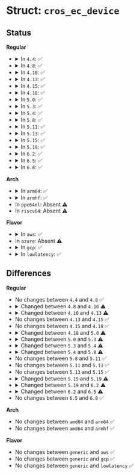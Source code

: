 # Struct: <code>cros_ec_device</code>

## Status
<b>Regular</b>
<ul>
<li>
<details>
<summary>In <code>4.4</code>: ✅</summary>

```c
struct cros_ec_device {
    const char *phys_name;
    struct device *dev;
    bool was_wake_device;
    struct class *cros_class;
    int (*cmd_readmem)(struct cros_ec_device *, unsigned int, unsigned int, void *);
    u16 max_request;
    u16 max_response;
    u16 max_passthru;
    u16 proto_version;
    void *priv;
    int irq;
    u8 *din;
    u8 *dout;
    int din_size;
    int dout_size;
    bool wake_enabled;
    int (*cmd_xfer)(struct cros_ec_device *, struct cros_ec_command *);
    int (*pkt_xfer)(struct cros_ec_device *, struct cros_ec_command *);
    struct mutex lock;
};
```
</details>
</li>
<li>
<details>
<summary>In <code>4.8</code>: ✅</summary>

```c
struct cros_ec_device {
    const char *phys_name;
    struct device *dev;
    bool was_wake_device;
    struct class *cros_class;
    int (*cmd_readmem)(struct cros_ec_device *, unsigned int, unsigned int, void *);
    u16 max_request;
    u16 max_response;
    u16 max_passthru;
    u16 proto_version;
    void *priv;
    int irq;
    u8 *din;
    u8 *dout;
    int din_size;
    int dout_size;
    bool wake_enabled;
    int (*cmd_xfer)(struct cros_ec_device *, struct cros_ec_command *);
    int (*pkt_xfer)(struct cros_ec_device *, struct cros_ec_command *);
    struct mutex lock;
};
```
</details>
</li>
<li>
<details>
<summary>In <code>4.10</code>: ✅</summary>

```c
struct cros_ec_device {
    const char *phys_name;
    struct device *dev;
    bool was_wake_device;
    struct class *cros_class;
    int (*cmd_readmem)(struct cros_ec_device *, unsigned int, unsigned int, void *);
    u16 max_request;
    u16 max_response;
    u16 max_passthru;
    u16 proto_version;
    void *priv;
    int irq;
    u8 *din;
    u8 *dout;
    int din_size;
    int dout_size;
    bool wake_enabled;
    int (*cmd_xfer)(struct cros_ec_device *, struct cros_ec_command *);
    int (*pkt_xfer)(struct cros_ec_device *, struct cros_ec_command *);
    struct mutex lock;
    bool mkbp_event_supported;
    struct blocking_notifier_head event_notifier;
    struct ec_response_get_next_event event_data;
    int event_size;
};
```
</details>
</li>
<li>
<details>
<summary>In <code>4.13</code>: ✅</summary>

```c
struct cros_ec_device {
    const char *phys_name;
    struct device *dev;
    bool was_wake_device;
    struct class *cros_class;
    int (*cmd_readmem)(struct cros_ec_device *, unsigned int, unsigned int, void *);
    u16 max_request;
    u16 max_response;
    u16 max_passthru;
    u16 proto_version;
    void *priv;
    int irq;
    u8 *din;
    u8 *dout;
    int din_size;
    int dout_size;
    bool wake_enabled;
    bool suspended;
    int (*cmd_xfer)(struct cros_ec_device *, struct cros_ec_command *);
    int (*pkt_xfer)(struct cros_ec_device *, struct cros_ec_command *);
    struct mutex lock;
    bool mkbp_event_supported;
    struct blocking_notifier_head event_notifier;
    struct ec_response_get_next_event event_data;
    int event_size;
    u32 host_event_wake_mask;
};
```
</details>
</li>
<li>
<details>
<summary>In <code>4.15</code>: ✅</summary>

```c
struct cros_ec_device {
    const char *phys_name;
    struct device *dev;
    bool was_wake_device;
    struct class *cros_class;
    int (*cmd_readmem)(struct cros_ec_device *, unsigned int, unsigned int, void *);
    u16 max_request;
    u16 max_response;
    u16 max_passthru;
    u16 proto_version;
    void *priv;
    int irq;
    u8 *din;
    u8 *dout;
    int din_size;
    int dout_size;
    bool wake_enabled;
    bool suspended;
    int (*cmd_xfer)(struct cros_ec_device *, struct cros_ec_command *);
    int (*pkt_xfer)(struct cros_ec_device *, struct cros_ec_command *);
    struct mutex lock;
    bool mkbp_event_supported;
    struct blocking_notifier_head event_notifier;
    struct ec_response_get_next_event event_data;
    int event_size;
    u32 host_event_wake_mask;
};
```
</details>
</li>
<li>
<details>
<summary>In <code>4.18</code>: ✅</summary>

```c
struct cros_ec_device {
    const char *phys_name;
    struct device *dev;
    bool was_wake_device;
    struct class *cros_class;
    int (*cmd_readmem)(struct cros_ec_device *, unsigned int, unsigned int, void *);
    u16 max_request;
    u16 max_response;
    u16 max_passthru;
    u16 proto_version;
    void *priv;
    int irq;
    u8 *din;
    u8 *dout;
    int din_size;
    int dout_size;
    bool wake_enabled;
    bool suspended;
    int (*cmd_xfer)(struct cros_ec_device *, struct cros_ec_command *);
    int (*pkt_xfer)(struct cros_ec_device *, struct cros_ec_command *);
    struct mutex lock;
    bool mkbp_event_supported;
    struct blocking_notifier_head event_notifier;
    struct ec_response_get_next_event event_data;
    int event_size;
    u32 host_event_wake_mask;
};
```
</details>
</li>
<li>
<details>
<summary>In <code>5.0</code>: ✅</summary>

```c
struct cros_ec_device {
    const char *phys_name;
    struct device *dev;
    bool was_wake_device;
    struct class *cros_class;
    int (*cmd_readmem)(struct cros_ec_device *, unsigned int, unsigned int, void *);
    u16 max_request;
    u16 max_response;
    u16 max_passthru;
    u16 proto_version;
    void *priv;
    int irq;
    u8 *din;
    u8 *dout;
    int din_size;
    int dout_size;
    bool wake_enabled;
    bool suspended;
    int (*cmd_xfer)(struct cros_ec_device *, struct cros_ec_command *);
    int (*pkt_xfer)(struct cros_ec_device *, struct cros_ec_command *);
    struct mutex lock;
    bool mkbp_event_supported;
    struct blocking_notifier_head event_notifier;
    struct ec_response_get_next_event_v1 event_data;
    int event_size;
    u32 host_event_wake_mask;
};
```
</details>
</li>
<li>
<details>
<summary>In <code>5.3</code>: ✅</summary>

```c
struct cros_ec_device {
    const char *phys_name;
    struct device *dev;
    bool was_wake_device;
    struct class *cros_class;
    int (*cmd_readmem)(struct cros_ec_device *, unsigned int, unsigned int, void *);
    u16 max_request;
    u16 max_response;
    u16 max_passthru;
    u16 proto_version;
    void *priv;
    int irq;
    u8 *din;
    u8 *dout;
    int din_size;
    int dout_size;
    bool wake_enabled;
    bool suspended;
    int (*cmd_xfer)(struct cros_ec_device *, struct cros_ec_command *);
    int (*pkt_xfer)(struct cros_ec_device *, struct cros_ec_command *);
    struct mutex lock;
    bool mkbp_event_supported;
    bool host_sleep_v1;
    struct blocking_notifier_head event_notifier;
    struct ec_response_get_next_event_v1 event_data;
    int event_size;
    u32 host_event_wake_mask;
    u32 last_resume_result;
};
```
</details>
</li>
<li>
<details>
<summary>In <code>5.4</code>: ✅</summary>

```c
struct cros_ec_device {
    const char *phys_name;
    struct device *dev;
    bool was_wake_device;
    struct class *cros_class;
    int (*cmd_readmem)(struct cros_ec_device *, unsigned int, unsigned int, void *);
    u16 max_request;
    u16 max_response;
    u16 max_passthru;
    u16 proto_version;
    void *priv;
    int irq;
    u8 *din;
    u8 *dout;
    int din_size;
    int dout_size;
    bool wake_enabled;
    bool suspended;
    int (*cmd_xfer)(struct cros_ec_device *, struct cros_ec_command *);
    int (*pkt_xfer)(struct cros_ec_device *, struct cros_ec_command *);
    struct mutex lock;
    bool mkbp_event_supported;
    bool host_sleep_v1;
    struct blocking_notifier_head event_notifier;
    struct ec_response_get_next_event_v1 event_data;
    int event_size;
    u32 host_event_wake_mask;
    u32 last_resume_result;
    struct platform_device *ec;
    struct platform_device *pd;
};
```
</details>
</li>
<li>
<details>
<summary>In <code>5.8</code>: ✅</summary>

```c
struct cros_ec_device {
    const char *phys_name;
    struct device *dev;
    bool was_wake_device;
    struct class *cros_class;
    int (*cmd_readmem)(struct cros_ec_device *, unsigned int, unsigned int, void *);
    u16 max_request;
    u16 max_response;
    u16 max_passthru;
    u16 proto_version;
    void *priv;
    int irq;
    u8 *din;
    u8 *dout;
    int din_size;
    int dout_size;
    bool wake_enabled;
    bool suspended;
    int (*cmd_xfer)(struct cros_ec_device *, struct cros_ec_command *);
    int (*pkt_xfer)(struct cros_ec_device *, struct cros_ec_command *);
    struct mutex lock;
    u8 mkbp_event_supported;
    bool host_sleep_v1;
    struct blocking_notifier_head event_notifier;
    struct ec_response_get_next_event_v1 event_data;
    int event_size;
    u32 host_event_wake_mask;
    u32 last_resume_result;
    ktime_t last_event_time;
    struct notifier_block notifier_ready;
    struct platform_device *ec;
    struct platform_device *pd;
};
```
</details>
</li>
<li>
<details>
<summary>In <code>5.11</code>: ✅</summary>

```c
struct cros_ec_device {
    const char *phys_name;
    struct device *dev;
    bool was_wake_device;
    struct class *cros_class;
    int (*cmd_readmem)(struct cros_ec_device *, unsigned int, unsigned int, void *);
    u16 max_request;
    u16 max_response;
    u16 max_passthru;
    u16 proto_version;
    void *priv;
    int irq;
    u8 *din;
    u8 *dout;
    int din_size;
    int dout_size;
    bool wake_enabled;
    bool suspended;
    int (*cmd_xfer)(struct cros_ec_device *, struct cros_ec_command *);
    int (*pkt_xfer)(struct cros_ec_device *, struct cros_ec_command *);
    struct mutex lock;
    u8 mkbp_event_supported;
    bool host_sleep_v1;
    struct blocking_notifier_head event_notifier;
    struct ec_response_get_next_event_v1 event_data;
    int event_size;
    u32 host_event_wake_mask;
    u32 last_resume_result;
    ktime_t last_event_time;
    struct notifier_block notifier_ready;
    struct platform_device *ec;
    struct platform_device *pd;
};
```
</details>
</li>
<li>
<details>
<summary>In <code>5.13</code>: ✅</summary>

```c
struct cros_ec_device {
    const char *phys_name;
    struct device *dev;
    bool was_wake_device;
    struct class *cros_class;
    int (*cmd_readmem)(struct cros_ec_device *, unsigned int, unsigned int, void *);
    u16 max_request;
    u16 max_response;
    u16 max_passthru;
    u16 proto_version;
    void *priv;
    int irq;
    u8 *din;
    u8 *dout;
    int din_size;
    int dout_size;
    bool wake_enabled;
    bool suspended;
    int (*cmd_xfer)(struct cros_ec_device *, struct cros_ec_command *);
    int (*pkt_xfer)(struct cros_ec_device *, struct cros_ec_command *);
    struct mutex lock;
    u8 mkbp_event_supported;
    bool host_sleep_v1;
    struct blocking_notifier_head event_notifier;
    struct ec_response_get_next_event_v1 event_data;
    int event_size;
    u32 host_event_wake_mask;
    u32 last_resume_result;
    ktime_t last_event_time;
    struct notifier_block notifier_ready;
    struct platform_device *ec;
    struct platform_device *pd;
};
```
</details>
</li>
<li>
<details>
<summary>In <code>5.15</code>: ✅</summary>

```c
struct cros_ec_device {
    const char *phys_name;
    struct device *dev;
    bool was_wake_device;
    struct class *cros_class;
    int (*cmd_readmem)(struct cros_ec_device *, unsigned int, unsigned int, void *);
    u16 max_request;
    u16 max_response;
    u16 max_passthru;
    u16 proto_version;
    void *priv;
    int irq;
    u8 *din;
    u8 *dout;
    int din_size;
    int dout_size;
    bool wake_enabled;
    bool suspended;
    int (*cmd_xfer)(struct cros_ec_device *, struct cros_ec_command *);
    int (*pkt_xfer)(struct cros_ec_device *, struct cros_ec_command *);
    struct mutex lock;
    u8 mkbp_event_supported;
    bool host_sleep_v1;
    struct blocking_notifier_head event_notifier;
    struct ec_response_get_next_event_v1 event_data;
    int event_size;
    u32 host_event_wake_mask;
    u32 last_resume_result;
    ktime_t last_event_time;
    struct notifier_block notifier_ready;
    struct platform_device *ec;
    struct platform_device *pd;
};
```
</details>
</li>
<li>
<details>
<summary>In <code>5.19</code>: ✅</summary>

```c
struct cros_ec_device {
    const char *phys_name;
    struct device *dev;
    struct class *cros_class;
    int (*cmd_readmem)(struct cros_ec_device *, unsigned int, unsigned int, void *);
    u16 max_request;
    u16 max_response;
    u16 max_passthru;
    u16 proto_version;
    void *priv;
    int irq;
    u8 *din;
    u8 *dout;
    int din_size;
    int dout_size;
    bool wake_enabled;
    bool suspended;
    int (*cmd_xfer)(struct cros_ec_device *, struct cros_ec_command *);
    int (*pkt_xfer)(struct cros_ec_device *, struct cros_ec_command *);
    struct mutex lock;
    u8 mkbp_event_supported;
    bool host_sleep_v1;
    struct blocking_notifier_head event_notifier;
    struct ec_response_get_next_event_v1 event_data;
    int event_size;
    u32 host_event_wake_mask;
    u32 last_resume_result;
    ktime_t last_event_time;
    struct notifier_block notifier_ready;
    struct platform_device *ec;
    struct platform_device *pd;
};
```
</details>
</li>
<li>
<details>
<summary>In <code>6.2</code>: ✅</summary>

```c
struct cros_ec_device {
    const char *phys_name;
    struct device *dev;
    struct class *cros_class;
    int (*cmd_readmem)(struct cros_ec_device *, unsigned int, unsigned int, void *);
    u16 max_request;
    u16 max_response;
    u16 max_passthru;
    u16 proto_version;
    void *priv;
    int irq;
    u8 *din;
    u8 *dout;
    int din_size;
    int dout_size;
    bool wake_enabled;
    bool suspended;
    int (*cmd_xfer)(struct cros_ec_device *, struct cros_ec_command *);
    int (*pkt_xfer)(struct cros_ec_device *, struct cros_ec_command *);
    struct mutex lock;
    u8 mkbp_event_supported;
    bool host_sleep_v1;
    struct blocking_notifier_head event_notifier;
    struct ec_response_get_next_event_v1 event_data;
    int event_size;
    u32 host_event_wake_mask;
    u32 last_resume_result;
    u16 suspend_timeout_ms;
    ktime_t last_event_time;
    struct notifier_block notifier_ready;
    struct platform_device *ec;
    struct platform_device *pd;
};
```
</details>
</li>
<li>
<details>
<summary>In <code>6.5</code>: ✅</summary>

```c
struct cros_ec_device {
    const char *phys_name;
    struct device *dev;
    struct class *cros_class;
    int (*cmd_readmem)(struct cros_ec_device *, unsigned int, unsigned int, void *);
    u16 max_request;
    u16 max_response;
    u16 max_passthru;
    u16 proto_version;
    void *priv;
    int irq;
    u8 *din;
    u8 *dout;
    int din_size;
    int dout_size;
    bool wake_enabled;
    bool suspended;
    int (*cmd_xfer)(struct cros_ec_device *, struct cros_ec_command *);
    int (*pkt_xfer)(struct cros_ec_device *, struct cros_ec_command *);
    struct lock_class_key lockdep_key;
    struct mutex lock;
    u8 mkbp_event_supported;
    bool host_sleep_v1;
    struct blocking_notifier_head event_notifier;
    struct ec_response_get_next_event_v1 event_data;
    int event_size;
    u32 host_event_wake_mask;
    u32 last_resume_result;
    u16 suspend_timeout_ms;
    ktime_t last_event_time;
    struct notifier_block notifier_ready;
    struct platform_device *ec;
    struct platform_device *pd;
    struct blocking_notifier_head panic_notifier;
};
```
</details>
</li>
<li>
<details>
<summary>In <code>6.8</code>: ✅</summary>

```c
struct cros_ec_device {
    const char *phys_name;
    struct device *dev;
    struct class *cros_class;
    int (*cmd_readmem)(struct cros_ec_device *, unsigned int, unsigned int, void *);
    u16 max_request;
    u16 max_response;
    u16 max_passthru;
    u16 proto_version;
    void *priv;
    int irq;
    u8 *din;
    u8 *dout;
    int din_size;
    int dout_size;
    bool wake_enabled;
    bool suspended;
    int (*cmd_xfer)(struct cros_ec_device *, struct cros_ec_command *);
    int (*pkt_xfer)(struct cros_ec_device *, struct cros_ec_command *);
    struct lock_class_key lockdep_key;
    struct mutex lock;
    u8 mkbp_event_supported;
    bool host_sleep_v1;
    struct blocking_notifier_head event_notifier;
    struct ec_response_get_next_event_v1 event_data;
    int event_size;
    u32 host_event_wake_mask;
    u32 last_resume_result;
    u16 suspend_timeout_ms;
    ktime_t last_event_time;
    struct notifier_block notifier_ready;
    struct platform_device *ec;
    struct platform_device *pd;
    struct blocking_notifier_head panic_notifier;
};
```
</details>
</li>
</ul>
<b>Arch</b>
<ul>
<li>
<details>
<summary>In <code>arm64</code>: ✅</summary>

```c
struct cros_ec_device {
    const char *phys_name;
    struct device *dev;
    bool was_wake_device;
    struct class *cros_class;
    int (*cmd_readmem)(struct cros_ec_device *, unsigned int, unsigned int, void *);
    u16 max_request;
    u16 max_response;
    u16 max_passthru;
    u16 proto_version;
    void *priv;
    int irq;
    u8 *din;
    u8 *dout;
    int din_size;
    int dout_size;
    bool wake_enabled;
    bool suspended;
    int (*cmd_xfer)(struct cros_ec_device *, struct cros_ec_command *);
    int (*pkt_xfer)(struct cros_ec_device *, struct cros_ec_command *);
    struct mutex lock;
    bool mkbp_event_supported;
    bool host_sleep_v1;
    struct blocking_notifier_head event_notifier;
    struct ec_response_get_next_event_v1 event_data;
    int event_size;
    u32 host_event_wake_mask;
    u32 last_resume_result;
    struct platform_device *ec;
    struct platform_device *pd;
};
```
</details>
</li>
<li>
<details>
<summary>In <code>armhf</code>: ✅</summary>

```c
struct cros_ec_device {
    const char *phys_name;
    struct device *dev;
    bool was_wake_device;
    struct class *cros_class;
    int (*cmd_readmem)(struct cros_ec_device *, unsigned int, unsigned int, void *);
    u16 max_request;
    u16 max_response;
    u16 max_passthru;
    u16 proto_version;
    void *priv;
    int irq;
    u8 *din;
    u8 *dout;
    int din_size;
    int dout_size;
    bool wake_enabled;
    bool suspended;
    int (*cmd_xfer)(struct cros_ec_device *, struct cros_ec_command *);
    int (*pkt_xfer)(struct cros_ec_device *, struct cros_ec_command *);
    struct mutex lock;
    bool mkbp_event_supported;
    bool host_sleep_v1;
    struct blocking_notifier_head event_notifier;
    struct ec_response_get_next_event_v1 event_data;
    int event_size;
    u32 host_event_wake_mask;
    u32 last_resume_result;
    struct platform_device *ec;
    struct platform_device *pd;
};
```
</details>
</li>
<li>
In <code>ppc64el</code>: Absent ⚠️
</li>
<li>
In <code>riscv64</code>: Absent ⚠️
</li>
</ul>
<b>Flavor</b>
<ul>
<li>
<details>
<summary>In <code>aws</code>: ✅</summary>

```c
struct cros_ec_device {
    const char *phys_name;
    struct device *dev;
    bool was_wake_device;
    struct class *cros_class;
    int (*cmd_readmem)(struct cros_ec_device *, unsigned int, unsigned int, void *);
    u16 max_request;
    u16 max_response;
    u16 max_passthru;
    u16 proto_version;
    void *priv;
    int irq;
    u8 *din;
    u8 *dout;
    int din_size;
    int dout_size;
    bool wake_enabled;
    bool suspended;
    int (*cmd_xfer)(struct cros_ec_device *, struct cros_ec_command *);
    int (*pkt_xfer)(struct cros_ec_device *, struct cros_ec_command *);
    struct mutex lock;
    bool mkbp_event_supported;
    bool host_sleep_v1;
    struct blocking_notifier_head event_notifier;
    struct ec_response_get_next_event_v1 event_data;
    int event_size;
    u32 host_event_wake_mask;
    u32 last_resume_result;
    struct platform_device *ec;
    struct platform_device *pd;
};
```
</details>
</li>
<li>
In <code>azure</code>: Absent ⚠️
</li>
<li>
<details>
<summary>In <code>gcp</code>: ✅</summary>

```c
struct cros_ec_device {
    const char *phys_name;
    struct device *dev;
    bool was_wake_device;
    struct class *cros_class;
    int (*cmd_readmem)(struct cros_ec_device *, unsigned int, unsigned int, void *);
    u16 max_request;
    u16 max_response;
    u16 max_passthru;
    u16 proto_version;
    void *priv;
    int irq;
    u8 *din;
    u8 *dout;
    int din_size;
    int dout_size;
    bool wake_enabled;
    bool suspended;
    int (*cmd_xfer)(struct cros_ec_device *, struct cros_ec_command *);
    int (*pkt_xfer)(struct cros_ec_device *, struct cros_ec_command *);
    struct mutex lock;
    bool mkbp_event_supported;
    bool host_sleep_v1;
    struct blocking_notifier_head event_notifier;
    struct ec_response_get_next_event_v1 event_data;
    int event_size;
    u32 host_event_wake_mask;
    u32 last_resume_result;
    struct platform_device *ec;
    struct platform_device *pd;
};
```
</details>
</li>
<li>
<details>
<summary>In <code>lowlatency</code>: ✅</summary>

```c
struct cros_ec_device {
    const char *phys_name;
    struct device *dev;
    bool was_wake_device;
    struct class *cros_class;
    int (*cmd_readmem)(struct cros_ec_device *, unsigned int, unsigned int, void *);
    u16 max_request;
    u16 max_response;
    u16 max_passthru;
    u16 proto_version;
    void *priv;
    int irq;
    u8 *din;
    u8 *dout;
    int din_size;
    int dout_size;
    bool wake_enabled;
    bool suspended;
    int (*cmd_xfer)(struct cros_ec_device *, struct cros_ec_command *);
    int (*pkt_xfer)(struct cros_ec_device *, struct cros_ec_command *);
    struct mutex lock;
    bool mkbp_event_supported;
    bool host_sleep_v1;
    struct blocking_notifier_head event_notifier;
    struct ec_response_get_next_event_v1 event_data;
    int event_size;
    u32 host_event_wake_mask;
    u32 last_resume_result;
    struct platform_device *ec;
    struct platform_device *pd;
};
```
</details>
</li>
</ul>

## Differences
<b>Regular</b>
<ul>
<li>
No changes between <code>4.4</code> and <code>4.8</code> ✅
</li>
<li>
<details>
<summary>Changed between <code>4.8</code> and <code>4.10</code> ⚠️</summary>
<ul>
<li>
<b>Field added. </b>
<code>bool mkbp_event_supported</code>
</li>
<li>
<b>Field added. </b>
<code>struct blocking_notifier_head event_notifier</code>
</li>
<li>
<b>Field added. </b>
<code>struct ec_response_get_next_event event_data</code>
</li>
<li>
<b>Field added. </b>
<code>int event_size</code>
</li>
</ul>
</details>
</li>
<li>
<details>
<summary>Changed between <code>4.10</code> and <code>4.13</code> ⚠️</summary>
<ul>
<li>
<b>Field added. </b>
<code>bool suspended</code>
</li>
<li>
<b>Field added. </b>
<code>u32 host_event_wake_mask</code>
</li>
</ul>
</details>
</li>
<li>
No changes between <code>4.13</code> and <code>4.15</code> ✅
</li>
<li>
No changes between <code>4.15</code> and <code>4.18</code> ✅
</li>
<li>
<details>
<summary>Changed between <code>4.18</code> and <code>5.0</code> ⚠️</summary>
<ul>
<li>
<b>Field type changed. </b>
<code>struct ec_response_get_next_event event_data</code> ➡️ <code>struct ec_response_get_next_event_v1 event_data</code>
</li>
</ul>
</details>
</li>
<li>
<details>
<summary>Changed between <code>5.0</code> and <code>5.3</code> ⚠️</summary>
<ul>
<li>
<b>Field added. </b>
<code>bool host_sleep_v1</code>
</li>
<li>
<b>Field added. </b>
<code>u32 last_resume_result</code>
</li>
</ul>
</details>
</li>
<li>
<details>
<summary>Changed between <code>5.3</code> and <code>5.4</code> ⚠️</summary>
<ul>
<li>
<b>Field added. </b>
<code>struct platform_device *ec</code>
</li>
<li>
<b>Field added. </b>
<code>struct platform_device *pd</code>
</li>
</ul>
</details>
</li>
<li>
<details>
<summary>Changed between <code>5.4</code> and <code>5.8</code> ⚠️</summary>
<ul>
<li>
<b>Field added. </b>
<code>ktime_t last_event_time</code>
</li>
<li>
<b>Field added. </b>
<code>struct notifier_block notifier_ready</code>
</li>
<li>
<b>Field type changed. </b>
<code>bool mkbp_event_supported</code> ➡️ <code>u8 mkbp_event_supported</code>
</li>
</ul>
</details>
</li>
<li>
No changes between <code>5.8</code> and <code>5.11</code> ✅
</li>
<li>
No changes between <code>5.11</code> and <code>5.13</code> ✅
</li>
<li>
No changes between <code>5.13</code> and <code>5.15</code> ✅
</li>
<li>
<details>
<summary>Changed between <code>5.15</code> and <code>5.19</code> ⚠️</summary>
<ul>
<li>
<b>Field removed. </b>
<code>bool was_wake_device</code>
</li>
</ul>
</details>
</li>
<li>
<details>
<summary>Changed between <code>5.19</code> and <code>6.2</code> ⚠️</summary>
<ul>
<li>
<b>Field added. </b>
<code>u16 suspend_timeout_ms</code>
</li>
</ul>
</details>
</li>
<li>
<details>
<summary>Changed between <code>6.2</code> and <code>6.5</code> ⚠️</summary>
<ul>
<li>
<b>Field added. </b>
<code>struct lock_class_key lockdep_key</code>
</li>
<li>
<b>Field added. </b>
<code>struct blocking_notifier_head panic_notifier</code>
</li>
</ul>
</details>
</li>
<li>
No changes between <code>6.5</code> and <code>6.8</code> ✅
</li>
</ul>
<b>Arch</b>
<ul>
<li>
No changes between <code>amd64</code> and <code>arm64</code> ✅
</li>
<li>
No changes between <code>amd64</code> and <code>armhf</code> ✅
</li>
</ul>
<b>Flavor</b>
<ul>
<li>
No changes between <code>generic</code> and <code>aws</code> ✅
</li>
<li>
No changes between <code>generic</code> and <code>gcp</code> ✅
</li>
<li>
No changes between <code>generic</code> and <code>lowlatency</code> ✅
</li>
</ul>
